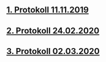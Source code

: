 ## [1. Protokoll 11.11.2019](https://github.com/HTLMechatronics/m17-3ahme-la1-sx/blob/gsimim17/Protokolle/protokoll_2019-11-11_gsimim17.md)
## [2. Protokoll 24.02.2020](https://github.com/HTLMechatronics/m17-3ahme-la1-sx/blob/gsimim17/Protokolle/protokoll_2020-02-24_gsimim17.md)
## [3. Protokoll 02.03.2020](https://github.com/HTLMechatronics/m17-3ahme-la1-sx/blob/gsimim17/Protokolle/protokoll_2020-03-02_gsimim17.md)
